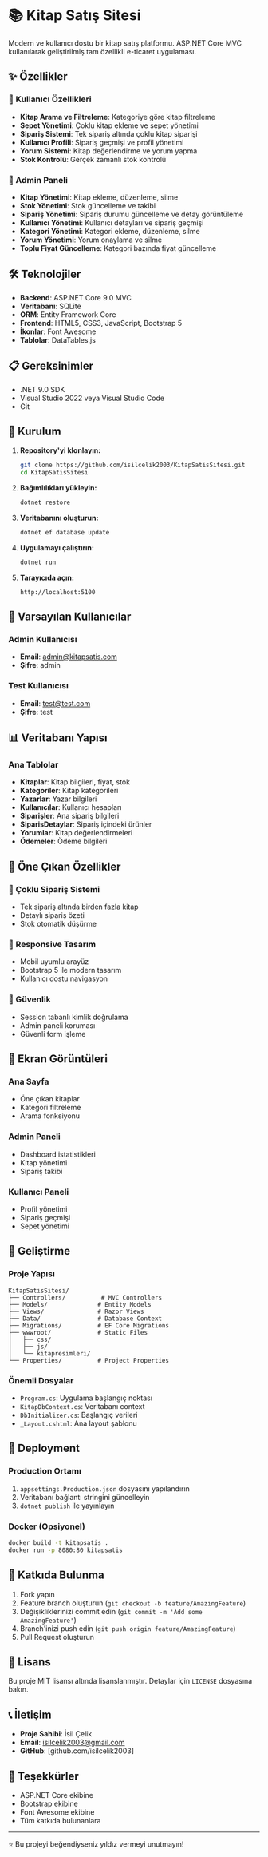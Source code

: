 # 📚 Kitap Satış Sitesi

Modern ve kullanıcı dostu bir kitap satış platformu. ASP.NET Core MVC kullanılarak geliştirilmiş tam özellikli e-ticaret uygulaması.

## ✨ Özellikler

### 🛒 Kullanıcı Özellikleri
- **Kitap Arama ve Filtreleme**: Kategoriye göre kitap filtreleme
- **Sepet Yönetimi**: Çoklu kitap ekleme ve sepet yönetimi
- **Sipariş Sistemi**: Tek sipariş altında çoklu kitap siparişi
- **Kullanıcı Profili**: Sipariş geçmişi ve profil yönetimi
- **Yorum Sistemi**: Kitap değerlendirme ve yorum yapma
- **Stok Kontrolü**: Gerçek zamanlı stok kontrolü

### 🔧 Admin Paneli
- **Kitap Yönetimi**: Kitap ekleme, düzenleme, silme
- **Stok Yönetimi**: Stok güncelleme ve takibi
- **Sipariş Yönetimi**: Sipariş durumu güncelleme ve detay görüntüleme
- **Kullanıcı Yönetimi**: Kullanıcı detayları ve sipariş geçmişi
- **Kategori Yönetimi**: Kategori ekleme, düzenleme, silme
- **Yorum Yönetimi**: Yorum onaylama ve silme
- **Toplu Fiyat Güncelleme**: Kategori bazında fiyat güncelleme

## 🛠️ Teknolojiler

- **Backend**: ASP.NET Core 9.0 MVC
- **Veritabanı**: SQLite
- **ORM**: Entity Framework Core
- **Frontend**: HTML5, CSS3, JavaScript, Bootstrap 5
- **İkonlar**: Font Awesome
- **Tablolar**: DataTables.js

## 📋 Gereksinimler

- .NET 9.0 SDK
- Visual Studio 2022 veya Visual Studio Code
- Git

## 🚀 Kurulum

1. **Repository'yi klonlayın:**
   ```bash
   git clone https://github.com/isilcelik2003/KitapSatisSitesi.git
   cd KitapSatisSitesi
   ```

2. **Bağımlılıkları yükleyin:**
   ```bash
   dotnet restore
   ```

3. **Veritabanını oluşturun:**
   ```bash
   dotnet ef database update
   ```

4. **Uygulamayı çalıştırın:**
   ```bash
   dotnet run
   ```

5. **Tarayıcıda açın:**
   ```
   http://localhost:5100
   ```

## 👤 Varsayılan Kullanıcılar

### Admin Kullanıcısı
- **Email**: admin@kitapsatis.com
- **Şifre**: admin

### Test Kullanıcısı
- **Email**: test@test.com
- **Şifre**: test

## 📊 Veritabanı Yapısı

### Ana Tablolar
- **Kitaplar**: Kitap bilgileri, fiyat, stok
- **Kategoriler**: Kitap kategorileri
- **Yazarlar**: Yazar bilgileri
- **Kullanıcılar**: Kullanıcı hesapları
- **Siparişler**: Ana sipariş bilgileri
- **SiparisDetaylar**: Sipariş içindeki ürünler
- **Yorumlar**: Kitap değerlendirmeleri
- **Ödemeler**: Ödeme bilgileri

## 🎯 Öne Çıkan Özellikler

### 🔄 Çoklu Sipariş Sistemi
- Tek sipariş altında birden fazla kitap
- Detaylı sipariş özeti
- Stok otomatik düşürme

### 📱 Responsive Tasarım
- Mobil uyumlu arayüz
- Bootstrap 5 ile modern tasarım
- Kullanıcı dostu navigasyon

### 🔐 Güvenlik
- Session tabanlı kimlik doğrulama
- Admin paneli koruması
- Güvenli form işleme

## 📸 Ekran Görüntüleri

### Ana Sayfa
- Öne çıkan kitaplar
- Kategori filtreleme
- Arama fonksiyonu

### Admin Paneli
- Dashboard istatistikleri
- Kitap yönetimi
- Sipariş takibi

### Kullanıcı Paneli
- Profil yönetimi
- Sipariş geçmişi
- Sepet yönetimi

## 🔧 Geliştirme

### Proje Yapısı
```
KitapSatisSitesi/
├── Controllers/          # MVC Controllers
├── Models/              # Entity Models
├── Views/               # Razor Views
├── Data/                # Database Context
├── Migrations/          # EF Core Migrations
├── wwwroot/             # Static Files
│   ├── css/
│   ├── js/
│   └── kitapresimleri/
└── Properties/          # Project Properties
```

### Önemli Dosyalar
- `Program.cs`: Uygulama başlangıç noktası
- `KitapDbContext.cs`: Veritabanı context
- `DbInitializer.cs`: Başlangıç verileri
- `_Layout.cshtml`: Ana layout şablonu

## 🚀 Deployment

### Production Ortamı
1. `appsettings.Production.json` dosyasını yapılandırın
2. Veritabanı bağlantı stringini güncelleyin
3. `dotnet publish` ile yayınlayın

### Docker (Opsiyonel)
```bash
docker build -t kitapsatis .
docker run -p 8080:80 kitapsatis
```

## 🤝 Katkıda Bulunma

1. Fork yapın
2. Feature branch oluşturun (`git checkout -b feature/AmazingFeature`)
3. Değişikliklerinizi commit edin (`git commit -m 'Add some AmazingFeature'`)
4. Branch'inizi push edin (`git push origin feature/AmazingFeature`)
5. Pull Request oluşturun

## 📝 Lisans

Bu proje MIT lisansı altında lisanslanmıştır. Detaylar için `LICENSE` dosyasına bakın.

## 📞 İletişim

- **Proje Sahibi**: İsil Çelik
- **Email**: isilcelik2003@gmail.com
- **GitHub**: [github.com/isilcelik2003]

## 🙏 Teşekkürler

- ASP.NET Core ekibine
- Bootstrap ekibine
- Font Awesome ekibine
- Tüm katkıda bulunanlara

---

⭐ Bu projeyi beğendiyseniz yıldız vermeyi unutmayın!
